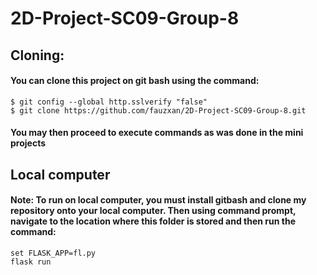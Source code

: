 # 2D-Project-SC09-Group-8
## Cloning:
#### You can clone this project on git bash using the command:
```
$ git config --global http.sslverify "false"
$ git clone https://github.com/fauzxan/2D-Project-SC09-Group-8.git
```
#### You may then proceed to execute commands as was done in the mini projects
## Local computer
#### Note: To run on local computer, you must install gitbash and clone my repository onto your local computer. Then using command prompt, navigate to the location where this folder is stored and then run the command:
```
set FLASK_APP=fl.py
flask run
```

